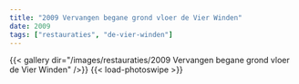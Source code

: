 ```yaml
---
title: "2009 Vervangen begane grond vloer de Vier Winden"
date: 2009
tags: ["restauraties", "de-vier-winden"]
---
```


{{< gallery dir="/images/restauraties/2009 Vervangen begane grond vloer de Vier Winden" />}}
{{< load-photoswipe >}}